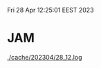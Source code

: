 Fri 28 Apr 12:25:01 EEST 2023
# JAM
<a href='./cache/202304/28_12.log'>./cache/202304/28_12.log</a>
